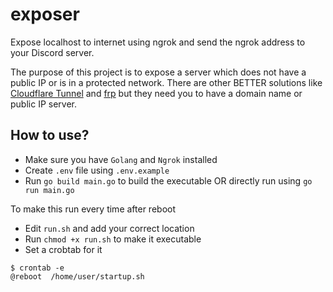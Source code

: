 # exposer
Expose localhost to internet using ngrok and send the ngrok address to your Discord server.

The purpose of this project is to expose a server which does not have a public IP or is in a protected network.
There are other BETTER solutions like [Cloudflare Tunnel](https://developers.cloudflare.com/cloudflare-one/connections/connect-apps/)
and [frp](https://github.com/fatedier/frp) but they need you to have a domain name or public IP server. 

## How to use?
- Make sure you have `Golang` and `Ngrok` installed
- Create `.env` file using `.env.example`
- Run `go build main.go` to build the executable OR directly run using `go run main.go`

To make this run every time after reboot
- Edit `run.sh` and add your correct location 
- Run `chmod +x run.sh` to make it executable
- Set a crobtab for it
```
$ crontab -e
@reboot  /home/user/startup.sh
```
